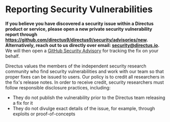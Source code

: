 # Reporting Security Vulnerabilities

**If you believe you have discovered a security issue within a Directus product or service, please open a new private security vulnerability report through https://github.com/directus9/directus9/security/advisories/new. Alternatively, reach out to us
directly over email: [security@directus.io](mailto:security@directus.io).** We will then open a
[GitHub Security Advisory](https://github.com/directus9/directus9/security/advisories) for tracking the fix on your behalf.

Directus values the members of the independent security research community who find security vulnerabilities and work
with our team so that proper fixes can be issued to users. Our policy is to credit all researchers in the fix's release
notes. In order to receive credit, security researchers must follow responsible disclosure practices, including:

- They do not publish the vulnerability prior to the Directus team releasing a fix for it
- They do not divulge exact details of the issue, for example, through exploits or proof-of-concepts
